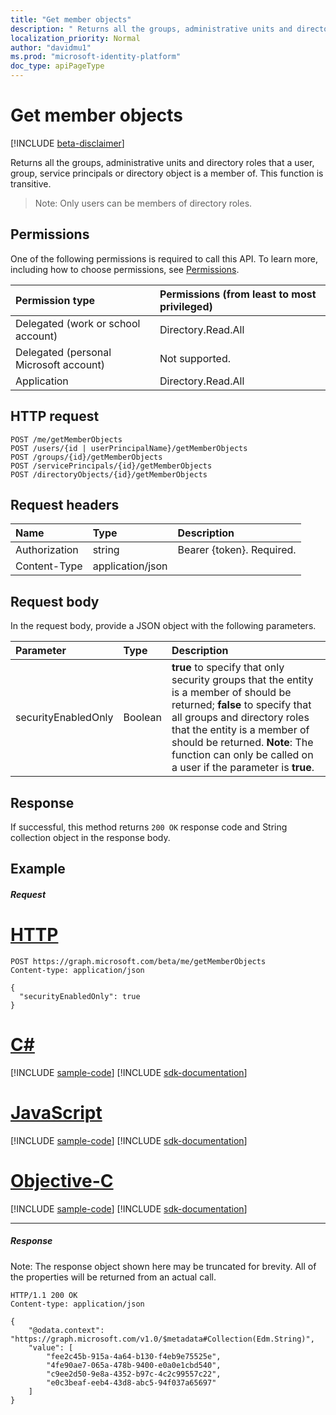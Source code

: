 ```yaml
---
title: "Get member objects"
description: " Returns all the groups, administrative units and directory roles that a user, group, service principals or directory object is a member of. This function is transitive. "
localization_priority: Normal
author: "davidmu1"
ms.prod: "microsoft-identity-platform"
doc_type: apiPageType
---
```


# Get member objects

[!INCLUDE [beta-disclaimer](../../includes/beta-disclaimer.md)]

 Returns all the groups, administrative units and directory roles that a user, group, service principals or directory object is a member of. This function is transitive. 
 > Note: Only users can be members of directory roles.

## Permissions
One of the following permissions is required to call this API. To learn more, including how to choose permissions, see [Permissions](/graph/permissions-reference).


|Permission type      | Permissions (from least to most privileged)              |
|:--------------------|:---------------------------------------------------------|
|Delegated (work or school account) | Directory.Read.All    |
|Delegated (personal Microsoft account) | Not supported.    |
|Application | Directory.Read.All |

## HTTP request
<!-- { "blockType": "ignored" } -->
```http
POST /me/getMemberObjects
POST /users/{id | userPrincipalName}/getMemberObjects
POST /groups/{id}/getMemberObjects
POST /servicePrincipals/{id}/getMemberObjects
POST /directoryObjects/{id}/getMemberObjects

```
## Request headers
| Name       | Type | Description|
|:---------------|:--------|:----------|
| Authorization  | string  | Bearer {token}. Required. |
| Content-Type  | application/json  |

## Request body
In the request body, provide a JSON object with the following parameters.

| Parameter	   | Type	|Description|
|:---------------|:--------|:----------|
|securityEnabledOnly|Boolean| **true** to specify that only security groups that the entity is a member of should be returned; **false** to specify that all groups and directory roles that the entity is a member of should be returned. **Note**: The function can only be called on a user if the parameter is **true**. |

## Response

If successful, this method returns `200 OK` response code and String collection object in the response body.

## Example

##### Request

# [HTTP](#tab/http)
<!-- {
  "blockType": "request",
  "name": "directoryobject_getmemberobjects"
}-->
```http
POST https://graph.microsoft.com/beta/me/getMemberObjects
Content-type: application/json

{
  "securityEnabledOnly": true
}
```
# [C#](#tab/csharp)
[!INCLUDE [sample-code](../includes/snippets/csharp/directoryobject-getmemberobjects-csharp-snippets.md)]
[!INCLUDE [sdk-documentation](../includes/snippets/snippets-sdk-documentation-link.md)]

# [JavaScript](#tab/javascript)
[!INCLUDE [sample-code](../includes/snippets/javascript/directoryobject-getmemberobjects-javascript-snippets.md)]
[!INCLUDE [sdk-documentation](../includes/snippets/snippets-sdk-documentation-link.md)]

# [Objective-C](#tab/objc)
[!INCLUDE [sample-code](../includes/snippets/objc/directoryobject-getmemberobjects-objc-snippets.md)]
[!INCLUDE [sdk-documentation](../includes/snippets/snippets-sdk-documentation-link.md)]

---


##### Response
Note: The response object shown here may be truncated for brevity. All of the properties will be returned from an actual call.
<!-- {
  "blockType": "response",
  "truncated": true,
  "@odata.type": "string",
  "isCollection": true
} -->
```http
HTTP/1.1 200 OK
Content-type: application/json

{
    "@odata.context": "https://graph.microsoft.com/v1.0/$metadata#Collection(Edm.String)",
    "value": [
        "fee2c45b-915a-4a64-b130-f4eb9e75525e",
        "4fe90ae7-065a-478b-9400-e0a0e1cbd540",
        "c9ee2d50-9e8a-4352-b97c-4c2c99557c22",
        "e0c3beaf-eeb4-43d8-abc5-94f037a65697"
    ]
}
```

<!-- uuid: 8fcb5dbc-d5aa-4681-8e31-b001d5168d79
2015-10-25 14:57:30 UTC -->
<!--
{
  "type": "#page.annotation",
  "description": "directoryObject: getMemberObjects",
  "keywords": "",
  "section": "documentation",
  "tocPath": "",
  "suppressions": [
  ]
}
-->
